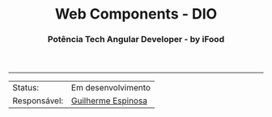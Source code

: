 <header>  
<h1 align="center"> Web Components - DIO </h1>
<h3 align="center"> Potência Tech Angular Developer - by iFood </h3>
</header>

---
<div class="basicInfo" align="center">
  
  <div class="status" align="top">
    <table align="space-between">
      <tr>
        <td>Status:</td> <td>Em desenvolvimento</td>
      </tr>
      <tr>
        <td>Responsável:</td> <td><a href="https://www.linkedin.com/in/guilherme-espinosa/">Guilherme Espinosa</a></td>
      </tr>
      <!-- <tr>
        <td>Orientadores:</td> <td><a href="https://www.linkedin.com/in/renanjpaula/">Renan Johannsen</a></td>
      </tr>
      <tr>
        <td>Plataforma de ensino:</td> <td><a href="https://www.dio.me/sign-up?ref=KCR05AMJI8">Digital Innovation One (DIO)</a></td>
      </tr>
      <tr>
        <td>Diretórios de referência:</td>  
        <td>
        		<ol> 
	        		<li>  
	        			<a href="https://github.com/Guilherme-Espinosa/Bootcamp_Potencia.Tech">Bootcamp Potência Tech</a>
	        		</li>  
	        		<li>
	        			<a href="https://github.com/felipeAguiarCode/angular-playground/tree/main/C1%20-%20Web%20Components">Web Components</a> 
	        		</li>
        		</ol>
        </td>
      </tr>
      <tr>
        <td>Deploy</td> <td><a href="https://guilherme-espinosa.github.io/pokedex-DIO/">Pokedex - Github Pages</a></td>
      </tr>
      <tr>
        <td>Links úteis</td> <td><a href="https://developer.mozilla.org/pt-BR/docs/Learn/Getting_started_with_the_web">Mozilla Developer Network (MDN)</a></td>
      </tr> -->
    </table>
  </div>

  <!-- ---

  <h3 align="center"> Descrição do Projeto Pokedex </h3>

<p align="justify">
O Potência Tech powered by iFood voltou com tudo e agora traz um Bootcamp focado em Angular! Com cursos, desafios de projeto, desafios de código e mentorias exclusivas.
<b>Esse foi um projeto abordado pelo Bootcamp e visa a prática e desenvolvimento das aptidões em HTML5, CSS3, JavaScript, Http  Server, uso de Medias Queries, consumo de APIs e demais tecnologias.</b>.
</p>

---

<h3 align="center"> Tecnologias e IDEs utilizadas </h3>
<ul align="left">
	<li> HTML5 (estruturação de páginas web)</li>
	<li> CSS3 (estilização e responsividade)</li>
	<li> JavaScript (interatividade, processamento e manipulação de dados)</li>
	<li> API - Fetch API (utilizada para poder invocar o JSON da Poke API para o HTML, usando JavaScript e sem ter que instalar nada, pois os navegadores mais modernos já possuem integração com a Fetch API)</li>
	<li> API Rest - Poke API (utilizada para permitir a requisição e troca de dados e informações entre cliente e servidor, que possui as informações originais dos pokemons)</li>
	<li> Git	v2.40 Foi seguido o conceito de versionamento <i>Semântico Semantic Versioning</i> "SemVer" (versionamento do código)</li>
	<li> Github (hospedagem e divulgação do projeto)</li>
	<li> Ghostwriter (IDE para edição de arquivos Markdown - MD)</li>
	<li> Visual Studio Code - VS Code (IDE para manipulação de arquivos HTML, CSS, JS e outros)</li>
	<li> Extensão VS Code LiveServer v5.7.9 (Utilizada em substituição ao HTTP Server (extensão para criar um servidor de deploy e desenvolvimento local com atualização em tempo real)</li>
</ul>
  <p align="justify">
  Obs. O sistema operacional utilizado durante todo o estudo, realização de exercícios, desafios de código e manipulação dos arquivos foi o Linux Mint 20.3 - Una (Debian).
  </p>
  
---

![Captura de tela do projeto após finalizado.](./assets/img/Captura.png "Captura de tela do projeto") -->